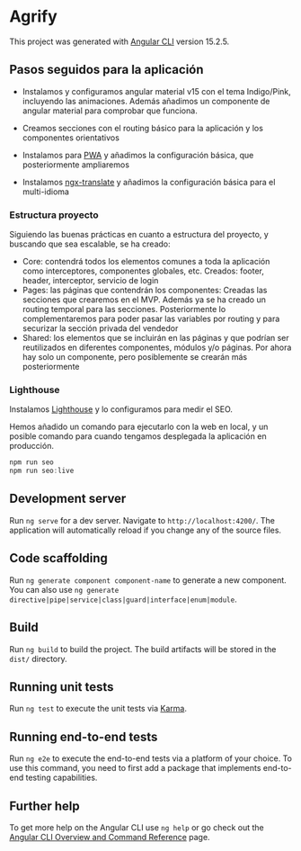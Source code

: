 # Agrify

This project was generated with [Angular CLI](https://github.com/angular/angular-cli) version 15.2.5.

## Pasos seguidos para la aplicación

- Instalamos y configuramos angular material v15 con el tema Indigo/Pink, incluyendo las animaciones. Además añadimos un componente de angular material para comprobar que funciona.

- Creamos secciones con el routing básico para la aplicación y los componentes orientativos

- Instalamos para [PWA](https://angular.io/guide/service-worker-getting-started) y añadimos la configuración básica, que posteriormente ampliaremos

- Instalamos [ngx-translate](https://github.com/ngx-translate/core) y añadimos la configuración básica para el multi-idioma

### Estructura proyecto

Siguiendo las buenas prácticas en cuanto a estructura del proyecto, y buscando que sea escalable, se ha creado:

- Core: contendrá todos los elementos comunes a toda la aplicación como interceptores, componentes globales, etc. Creados: footer, header, interceptor, servicio de login
- Pages: las páginas que contendrán los componentes: Creadas las secciones que crearemos en el MVP. Además ya se ha creado un routing temporal para las secciones. Posteriormente lo complementaremos para poder pasar las variables por routing y para securizar la sección privada del vendedor
- Shared: los elementos que se incluirán en las páginas y que podrían ser reutilizados en diferentes componentes, módulos y/o páginas. Por ahora hay solo un componente, pero posiblemente se crearán más posteriormente

### Lighthouse

Instalamos [Lighthouse](https://www.npmjs.com/package/lighthouse) y lo configuramos para medir el SEO.

Hemos añadido un comando para ejecutarlo con la web en local, y un posible comando para cuando tengamos desplegada la aplicación en producción.

```js
npm run seo
npm run seo:live
```

## Development server

Run `ng serve` for a dev server. Navigate to `http://localhost:4200/`. The application will automatically reload if you change any of the source files.

## Code scaffolding

Run `ng generate component component-name` to generate a new component. You can also use `ng generate directive|pipe|service|class|guard|interface|enum|module`.

## Build

Run `ng build` to build the project. The build artifacts will be stored in the `dist/` directory.

## Running unit tests

Run `ng test` to execute the unit tests via [Karma](https://karma-runner.github.io).

## Running end-to-end tests

Run `ng e2e` to execute the end-to-end tests via a platform of your choice. To use this command, you need to first add a package that implements end-to-end testing capabilities.

## Further help

To get more help on the Angular CLI use `ng help` or go check out the [Angular CLI Overview and Command Reference](https://angular.io/cli) page.

